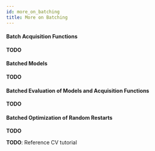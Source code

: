 ```yaml
---
id: more_on_batching
title: More on Batching
---
```



#### Batch Acquisition Functions
**TODO**

#### Batched Models
**TODO**

#### Batched Evaluation of Models and Acquisition Functions
**TODO**

#### Batched Optimization of Random Restarts
**TODO**


**TODO**: Reference CV tutorial
